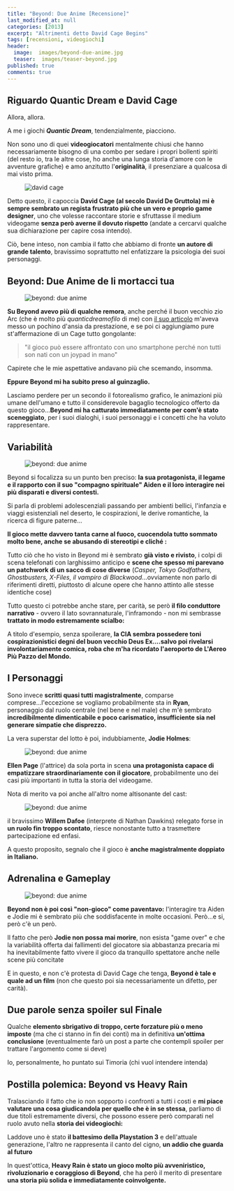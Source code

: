 ```yaml
---
title: "Beyond: Due Anime [Recensione]"
last_modified_at: null
categories: [2013]
excerpt: "Altrimenti detto David Cage Begins"
tags: [recensioni, videogiochi]
header: 
  image:  images/beyond-due-anime.jpg
  teaser:  images/teaser-beyond.jpg
published: true
comments: true
---
```


## Riguardo Quantic Dream e David Cage

Allora, allora.

A me i giochi ***Quantic Dream***, tendenzialmente, piacciono.

Non sono uno di quei **videogiocatori** mentalmente chiusi che hanno necessariamente bisogno di una combo per sedare i propri bollenti spiriti (del resto io, tra le altre cose, ho anche una lunga storia d'amore con le avventure grafiche) e amo anzitutto l'**originalità**, il presenziare a qualcosa di mai visto prima.

<figure>
	<img src="https://3.bp.blogspot.com/-nQZ8G7mTFf4/Uo4E9uzArFI/AAAAAAAAFkw/jmcrsRzuWB8/s1600/cage.jpg" alt="david cage">
</figure>  

Detto questo, il capoccia **David Cage (al secolo David De Gruttola) mi è sempre sembrato un regista frustrato più che un vero e proprio game designer**, uno che volesse raccontare storie e sfruttasse il medium videogame **senza però averne il dovuto rispetto** (andate a cercarvi qualche sua dichiarazione per capire cosa intendo).

Ciò, bene inteso, non cambia il fatto che abbiamo di fronte **un autore di grande talento**, bravissimo soprattutto nel enfatizzare la psicologia dei suoi personaggi.

## Beyond: Due Anime de li mortacci tua

<figure>
	<img src="https://1.bp.blogspot.com/-BZDfobw2aps/Uo4F5b4YY0I/AAAAAAAAFlM/jAiJw685MOU/s1600/beyond-two-souls-story-will-be-12-to-15-hours-long-2.jpg" alt="beyond: due anime">
</figure>  

**Su Beyond avevo più di qualche remora**, anche perché il buon vecchio zio Arc (che è molto più *quanticdreamofilo* di me) con [il suo articolo](https://www.arcweb.it/2013/10/07/beyond-due-anime-prime-riflessioni/?fb_source=pubv1) m'aveva messo un pochino d'ansia da prestazione, e se poi ci aggiungiamo pure st'affermazione di un Cage tutto gongolante:

>"il gioco può essere affrontato con uno smartphone perché non tutti son nati con un joypad in mano"

Capirete che le mie aspettative andavano più che scemando, insomma.

**Eppure Beyond mi ha subito preso al guinzaglio.**

Lasciamo perdere per un secondo il fotorealismo grafico, le animazioni più umane dell'umano e tutto il considerevole bagaglio tecnologico offerto da questo gioco...**Beyond mi ha catturato immediatamente per com'è stato sceneggiato**, per i suoi dialoghi, i suoi personaggi e i concetti che ha voluto rappresentare.

## Variabilità

<figure>
	<img src="https://4.bp.blogspot.com/-SvFfU5Mo0Bo/Uo4EA9bunJI/AAAAAAAAFkY/PNb1Dx0WYeI/s1600/beyond+.jpg" alt="beyond: due anime">
</figure>  

Beyond si focalizza su un punto ben preciso: **la sua protagonista, il legame e il rapporto con il suo "compagno spirituale" Aiden e il loro interagire nei più disparati e diversi contesti.**

Si parla di problemi adolescenziali passando per ambienti bellici, l'infanzia e viaggi esistenziali nel deserto, le cospirazioni, le derive romantiche, la ricerca di figure paterne...

**Il gioco mette davvero tanta carne al fuoco, cuocendola tutto sommato molto bene, anche se abusando di stereotipi e cliché :**

Tutto ciò che ho visto in Beyond mi è sembrato **già visto e rivisto**, i colpi di scena telefonati con larghissimo anticipo e **scene che spesso mi parevano un patchwork di un sacco di cose diverse** (*Casper, Tokyo Godfathers, Ghostbusters, X-Files, il vampiro di Blackwood*...ovviamente non parlo di riferimenti diretti, piuttosto di alcune opere che hanno attinto alle stesse identiche cose)

Tutto questo ci potrebbe anche stare, per carità, se però **il filo conduttore narrativo** - ovvero il lato sovrannaturale, l'inframondo - non mi sembrasse **trattato in modo estremamente scialbo:**

A titolo d'esempio, senza spoilerare, **la CIA sembra possedere toni cospirazionistici degni del buon vecchio Deus Ex....salvo poi rivelarsi involontariamente comica, roba che m'ha ricordato l'aeroporto de L'Aereo Più Pazzo del Mondo.**

## I Personaggi

Sono invece **scritti quasi tutti magistralmente**, comparse comprese...l'eccezione se vogliamo probabilmente sta in **Ryan**, personaggio dal ruolo centrale (nel bene e nel male) che m'è sembrato **incredibilmente dimenticabile e poco carismatico, insufficiente sia nel generare simpatie che disprezzo.**

La vera superstar del lotto è poi, indubbiamente, **Jodie Holmes**:

<figure>
<img src="https://1.bp.blogspot.com/-KrE_ha9NGKA/Uo4DpxADcNI/AAAAAAAAFkQ/DB1vToFjsSw/s1600/beyond-two-souls-02-595x334.jpg" alt="beyond: due anime">
</figure>

**Ellen Page** (l'attrice) da sola porta in scena **una protagonista capace di empatizzare straordinariamente con il giocatore**, probabilmente uno dei casi più importanti in tutta la storia del videogame.

Nota di merito va poi anche all'altro nome altisonante del cast:

<figure>
	<img src="https://1.bp.blogspot.com/-YIzYOo0CXAk/Uo4C2bwG-2I/AAAAAAAAFkE/Ve5AJNsoFuY/s1600/BEYOND_WD_SCREEN010.jpg" alt="beyond: due anime">
</figure>  

il bravissimo **Willem Dafoe** (interprete di Nathan Dawkins) relegato forse in **un ruolo fin troppo scontato**, riesce nonostante tutto a trasmettere partecipazione ed enfasi.

A questo proposito, segnalo che il gioco è **anche magistralmente doppiato in Italiano.**

## Adrenalina e Gameplay

<figure>
	<img src="https://2.bp.blogspot.com/-1wBx8H0wtU0/Uo4EQYqKX7I/AAAAAAAAFko/r8_ttI27cMo/s1600/QD_BEYOND_SCREEN34_1378219155-990x556.jpg" alt="beyond: due anime">
</figure>  

**Beyond non è poi così "non-gioco" come paventavo:** l'interagire tra Aiden e Jodie mi è sembrato più che soddisfacente in molte occasioni. Però...e si, però c'è un però.

Il fatto che però **Jodie non possa mai morire**, non esista "game over" e che la variabilità offerta dai fallimenti del giocatore sia abbastanza precaria mi ha inevitabilmente fatto vivere il gioco da tranquillo spettatore anche nelle scene più concitate

E in questo, e non c'è protesta di David Cage che tenga, **Beyond è tale e quale ad un film** (non che questo poi sia necessariamente un difetto, per carità).

## Due parole senza spoiler sul Finale

Qualche **elemento sbrigativo di troppo, certe forzature più o meno imposte** (ma che ci stanno in fin dei conti) ma in definitiva **un'ottima conclusione** (eventualmente farò un post a parte che contempli spoiler per trattare l'argomento come si deve)

Io, personalmente, ho puntato sui Timoria (chi vuol intendere intenda)

## Postilla polemica: Beyond vs Heavy Rain

Tralasciando il fatto che io non sopporto i confronti a tutti i costi e **mi piace valutare una cosa giudicandola per quello che è in se stessa**, parliamo di due titoli estremamente diversi, che possono essere però comparati nel ruolo avuto nella **storia dei videogiochi:**

Laddove uno è stato **il battesimo della Playstation 3** e dell'attuale generazione, l'altro ne rappresenta il canto del cigno, **un addio che guarda al futuro**

In quest'ottica, **Heavy Rain è stato un gioco molto più avveniristico, rivoluzionario e coraggioso di Beyond**, che ha però il merito di presentare **una storia più solida e immediatamente coinvolgente.**
